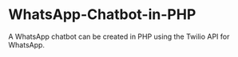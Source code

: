 # WhatsApp-Chatbot-in-PHP
A WhatsApp chatbot can be created in PHP using the Twilio API for WhatsApp.
